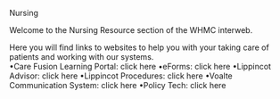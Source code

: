 Nursing

Welcome to the Nursing Resource section of the WHMC interweb.  
 
Here you will find links to websites to help you with your taking care of patients and working with our systems.  
 •Care Fusion Learning Portal:  click here
 •eForms:  click here
 •Lippincot Advisor:  click here
 •Lippincot Procedures:  click here
 •Voalte Communication System:  click here
 •Policy Tech:  click here
